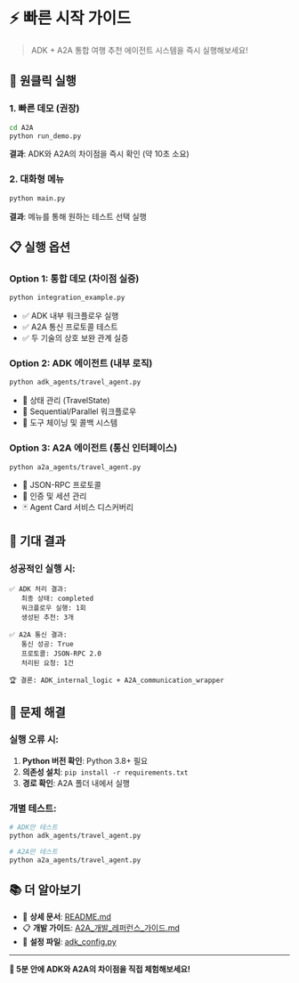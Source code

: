 # ⚡ 빠른 시작 가이드

> ADK + A2A 통합 여행 추천 에이전트 시스템을 즉시 실행해보세요!

## 🚀 원클릭 실행

### 1. 빠른 데모 (권장)
```bash
cd A2A
python run_demo.py
```
**결과**: ADK와 A2A의 차이점을 즉시 확인 (약 10초 소요)

### 2. 대화형 메뉴
```bash
python main.py
```
**결과**: 메뉴를 통해 원하는 테스트 선택 실행

## 📋 실행 옵션

### Option 1: 통합 데모 (차이점 실증)
```bash
python integration_example.py
```
- ✅ ADK 내부 워크플로우 실행
- ✅ A2A 통신 프로토콜 테스트  
- ✅ 두 기술의 상호 보완 관계 실증

### Option 2: ADK 에이전트 (내부 로직)
```bash
python adk_agents/travel_agent.py
```
- 🧠 상태 관리 (TravelState)
- 🔄 Sequential/Parallel 워크플로우
- 🔧 도구 체이닝 및 콜백 시스템

### Option 3: A2A 에이전트 (통신 인터페이스)
```bash
python a2a_agents/travel_agent.py
```
- 📡 JSON-RPC 프로토콜
- 🔐 인증 및 세션 관리
- 🃏 Agent Card 서비스 디스커버리

## 🎯 기대 결과

### 성공적인 실행 시:
```
✅ ADK 처리 결과:
   최종 상태: completed
   워크플로우 실행: 1회
   생성된 추천: 3개

✅ A2A 통신 결과:
   통신 성공: True
   프로토콜: JSON-RPC 2.0
   처리된 요청: 1건

🏆 결론: ADK_internal_logic + A2A_communication_wrapper
```

## 🔧 문제 해결

### 실행 오류 시:
1. **Python 버전 확인**: Python 3.8+ 필요
2. **의존성 설치**: `pip install -r requirements.txt`
3. **경로 확인**: A2A 폴더 내에서 실행

### 개별 테스트:
```bash
# ADK만 테스트
python adk_agents/travel_agent.py

# A2A만 테스트  
python a2a_agents/travel_agent.py
```

## 📚 더 알아보기

- 📖 **상세 문서**: [README.md](./README.md)
- 📋 **개발 가이드**: [A2A_개발_레퍼런스_가이드.md](./A2A_개발_레퍼런스_가이드.md)
- 🔧 **설정 파일**: [adk_config.py](./adk_config.py)

---

**🎉 5분 안에 ADK와 A2A의 차이점을 직접 체험해보세요!** 